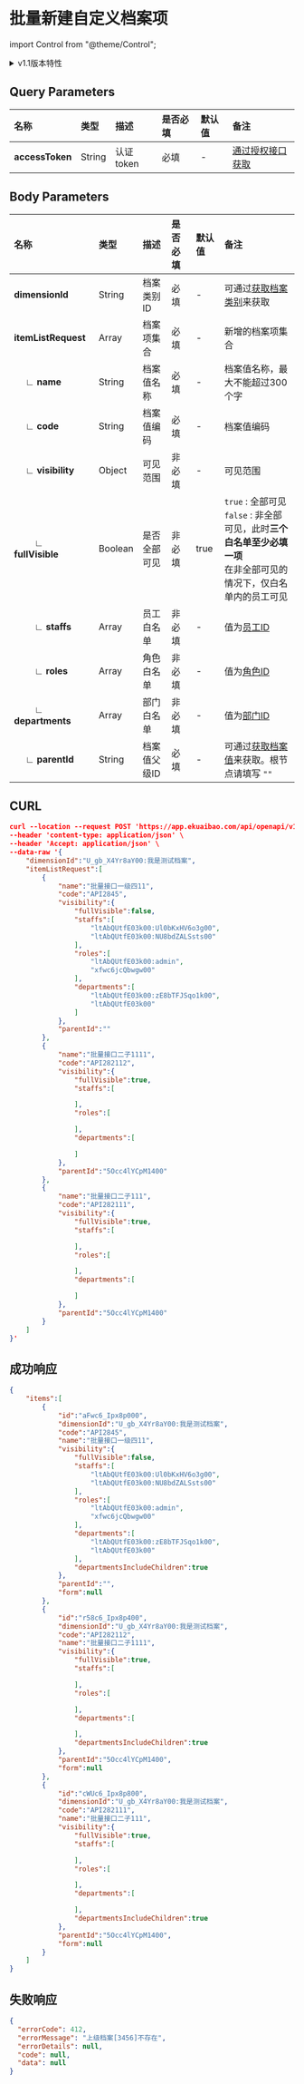 # 批量新建自定义档案项

import Control from "@theme/Control";

<Control
method="POST"
url="/api/openapi/v1.1/dimensions/items/batch"
/>

<details>
  <summary>v1.1版本特性</summary>
  <div>
    - 🐞 新增了当“fullVisible“为”false“时，对 ”staffs“、”roles“、”departments“三个参数的必填及有效性校验。
  </div>
</details>

## Query Parameters

| 名称 | 类型 | 描述 | 是否必填 | 默认值 | 备注 |
| :--- | :--- | :--- | :--- |:--- | :--- |
| **accessToken** | String | 认证token | 必填 | - | [通过授权接口获取](/docs/open-api/getting-started/auth) |

## Body Parameters

| 名称 | 类型 | 描述 | 是否必填 | 默认值 | 备注 |
| :--- | :--- | :--- | :--- |:--- | :--- |
| **dimensionId**                 | String  | 档案类别ID  | 必填  | - | 可通过[获取档案类别](/docs/open-api/dimensions/get-dimensions)来获取 |
| **itemListRequest**             | Array   | 档案项集合   | 必填  | - | 新增的档案项集合 |
| **&emsp; ∟ name**              | String  | 档案值名称	| 必填  | - | 档案值名称，最大不能超过300个字 |
| **&emsp; ∟ code**              | String  | 档案值编码	| 必填  | - | 档案值编码 |
| **&emsp; ∟ visibility**        | Object  | 可见范围	| 非必填 | - | 可见范围 |
| **&emsp;&emsp; ∟ fullVisible** | Boolean | 是否全部可见 | 非必填 | true | `true` : 全部可见 <br/>`false` : 非全部可见，此时**三个白名单至少必填一项**<br/>在非全部可见的情况下，仅白名单内的员工可见 |
| **&emsp;&emsp; ∟ staffs**      | Array   | 员工白名单	| 非必填 | - | 值为[员工ID](/docs/open-api/corporation/get-all-staffs) |
| **&emsp;&emsp; ∟ roles**       | Array   | 角色白名单   | 非必填 | - | 值为[角色ID](/docs/open-api/corporation/get-roles-group) |
| **&emsp;&emsp; ∟ departments** | Array   | 部门白名单   | 非必填 | - | 值为[部门ID](/docs/open-api/corporation/get-departments) |
| **&emsp; ∟ parentId**          | String  | 档案值父级ID | 必填   | - | 可通过[获取档案值](/docs/open-api/dimensions/get-dimension-items)来获取。根节点请填写 `""` |

## CURL
```json
curl --location --request POST 'https://app.ekuaibao.com/api/openapi/v1/dimensions/items/batch?accessToken=hQgbxfJnlElc00' \
--header 'content-type: application/json' \
--header 'Accept: application/json' \
--data-raw '{
    "dimensionId":"U_gb_X4Yr8aY00:我是测试档案",
    "itemListRequest":[
        {
            "name":"批量接口一级四11",
            "code":"API2845",
            "visibility":{
                "fullVisible":false,
                "staffs":[
                    "ltAbQUtfE03k00:Ul0bKxHV6o3g00",
                    "ltAbQUtfE03k00:NU8bdZALSsts00"
                ],
                "roles":[
                    "ltAbQUtfE03k00:admin",
                    "xfwc6jcQbwgw00"
                ],
                "departments":[
                    "ltAbQUtfE03k00:zE8bTFJSqo1k00",
                    "ltAbQUtfE03k00"
                ]
            },
            "parentId":""
        },
        {
            "name":"批量接口二子1111",
            "code":"API282112",
            "visibility":{
                "fullVisible":true,
                "staffs":[

                ],
                "roles":[

                ],
                "departments":[

                ]
            },
            "parentId":"5Occ4lYCpM1400"
        },
        {
            "name":"批量接口二子111",
            "code":"API282111",
            "visibility":{
                "fullVisible":true,
                "staffs":[

                ],
                "roles":[

                ],
                "departments":[

                ]
            },
            "parentId":"5Occ4lYCpM1400"
        }
    ]
}'
```

## 成功响应
```json
{
    "items":[
        {
            "id":"aFwc6_Ipx8p000",
            "dimensionId":"U_gb_X4Yr8aY00:我是测试档案",
            "code":"API2845",
            "name":"批量接口一级四11",
            "visibility":{
                "fullVisible":false,
                "staffs":[
                    "ltAbQUtfE03k00:Ul0bKxHV6o3g00",
                    "ltAbQUtfE03k00:NU8bdZALSsts00"
                ],
                "roles":[
                    "ltAbQUtfE03k00:admin",
                    "xfwc6jcQbwgw00"
                ],
                "departments":[
                    "ltAbQUtfE03k00:zE8bTFJSqo1k00",
                    "ltAbQUtfE03k00"
                ],
                "departmentsIncludeChildren":true
            },
            "parentId":"",
            "form":null
        },
        {
            "id":"r58c6_Ipx8p400",
            "dimensionId":"U_gb_X4Yr8aY00:我是测试档案",
            "code":"API282112",
            "name":"批量接口二子1111",
            "visibility":{
                "fullVisible":true,
                "staffs":[

                ],
                "roles":[

                ],
                "departments":[

                ],
                "departmentsIncludeChildren":true
            },
            "parentId":"5Occ4lYCpM1400",
            "form":null
        },
        {
            "id":"cWUc6_Ipx8p800",
            "dimensionId":"U_gb_X4Yr8aY00:我是测试档案",
            "code":"API282111",
            "name":"批量接口二子111",
            "visibility":{
                "fullVisible":true,
                "staffs":[

                ],
                "roles":[

                ],
                "departments":[

                ],
                "departmentsIncludeChildren":true
            },
            "parentId":"5Occ4lYCpM1400",
            "form":null
        }
    ]
}
```

## 失败响应
```json
{
  "errorCode": 412,
  "errorMessage": "上级档案[3456]不存在",
  "errorDetails": null,
  "code": null,
  "data": null
}
```




